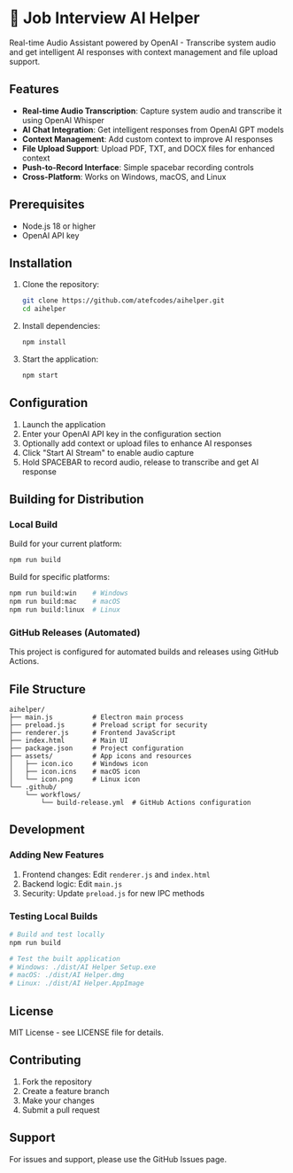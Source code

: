 # 🎤 Job Interview AI Helper

Real-time Audio Assistant powered by OpenAI - Transcribe system audio and get intelligent AI responses with context management and file upload support.

## Features

- **Real-time Audio Transcription**: Capture system audio and transcribe it using OpenAI Whisper
- **AI Chat Integration**: Get intelligent responses from OpenAI GPT models
- **Context Management**: Add custom context to improve AI responses
- **File Upload Support**: Upload PDF, TXT, and DOCX files for enhanced context
- **Push-to-Record Interface**: Simple spacebar recording controls
- **Cross-Platform**: Works on Windows, macOS, and Linux

## Prerequisites

- Node.js 18 or higher
- OpenAI API key

## Installation

1. Clone the repository:

   ```bash
   git clone https://github.com/atefcodes/aihelper.git
   cd aihelper
   ```

2. Install dependencies:

   ```bash
   npm install
   ```

3. Start the application:
   ```bash
   npm start
   ```

## Configuration

1. Launch the application
2. Enter your OpenAI API key in the configuration section
3. Optionally add context or upload files to enhance AI responses
4. Click "Start AI Stream" to enable audio capture
5. Hold SPACEBAR to record audio, release to transcribe and get AI response

## Building for Distribution

### Local Build

Build for your current platform:

```bash
npm run build
```

Build for specific platforms:

```bash
npm run build:win    # Windows
npm run build:mac    # macOS
npm run build:linux  # Linux
```

### GitHub Releases (Automated)

This project is configured for automated builds and releases using GitHub Actions.

## File Structure

```
aihelper/
├── main.js          # Electron main process
├── preload.js       # Preload script for security
├── renderer.js      # Frontend JavaScript
├── index.html       # Main UI
├── package.json     # Project configuration
├── assets/          # App icons and resources
│   ├── icon.ico     # Windows icon
│   ├── icon.icns    # macOS icon
│   └── icon.png     # Linux icon
└── .github/
    └── workflows/
        └── build-release.yml  # GitHub Actions configuration
```

## Development

### Adding New Features

1. Frontend changes: Edit `renderer.js` and `index.html`
2. Backend logic: Edit `main.js`
3. Security: Update `preload.js` for new IPC methods

### Testing Local Builds

```bash
# Build and test locally
npm run build

# Test the built application
# Windows: ./dist/AI Helper Setup.exe
# macOS: ./dist/AI Helper.dmg
# Linux: ./dist/AI Helper.AppImage
```

## License

MIT License - see LICENSE file for details.

## Contributing

1. Fork the repository
2. Create a feature branch
3. Make your changes
4. Submit a pull request

## Support

For issues and support, please use the GitHub Issues page.
